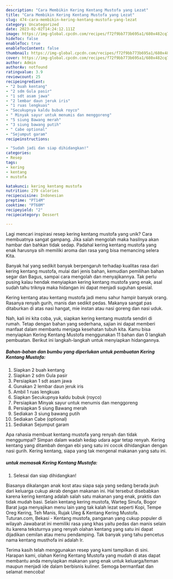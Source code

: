 ```yaml
---
description: "Cara Membikin Kering Kentang Mustofa yang Lezat"
title: "Cara Membikin Kering Kentang Mustofa yang Lezat"
slug: 474-cara-membikin-kering-kentang-mustofa-yang-lezat
category: Uncategorized
date: 2023-02-02T14:24:12.111Z
image: https://img-global.cpcdn.com/recipes/f72f9bb773b695a1/680x482cq70/kering-kentang-mustofa-foto-resep-utama.jpg
hideToc: false
enableToc: true
enableTocContent: false
thumbnail: https://img-global.cpcdn.com/recipes/f72f9bb773b695a1/680x482cq70/kering-kentang-mustofa-foto-resep-utama.jpg
cover: https://img-global.cpcdn.com/recipes/f72f9bb773b695a1/680x482cq70/kering-kentang-mustofa-foto-resep-utama.jpg
author: Admin
authorAv: notfound
ratingvalue: 3.9
reviewcount: 25
recipeingredient:
- "2 buah kentang"
- "2 sdm Gula pasir"
- "1 sdt asam jawa"
- "2 lembar daun jeruk iris"
- "1 ruas lengkuas"
- "Secukupnya kaldu bubuk royco"
- " Minyak sayur untuk menumis dan menggoreng"
- "5 siung Bawang merah"
- "3 siung bawang putih"
- " Cabe optional"
- "Sejumput garam"
recipeinstructions:

- "Sudah jadi dan siap dihidangkan!"
categories:
- Resep
tags:
- kering
- kentang
- mustofa

katakunci: kering kentang mustofa 
nutrition: 279 calories
recipecuisine: Indonesian
preptime: "PT14M"
cooktime: "PT60M"
recipeyield: "2"
recipecategory: Dessert

---
```





Lagi mencari inspirasi resep kering kentang mustofa yang unik? Cara membuatnya sangat gampang. Jika salah mengolah maka hasilnya akan hambar dan bahkan tidak sedap. Padahal kering kentang mustofa yang enak harusnya sih memiliki aroma dan rasa yang bisa memancing selera Kita.





Banyak hal yang sedikit banyak berpengaruh terhadap kualitas rasa dari kering kentang mustofa, mulai dari jenis bahan, kemudian pemilihan bahan segar dan Bagus, sampai cara mengolah dan menyajikannya. Tak perlu pusing kalau hendak menyiapkan kering kentang mustofa yang enak,      asal sudah tahu triknya maka hidangan ini dapat menjadi suguhan spesial.














Kering kentang atau kentang mustofa jadi menu sahur hampir banyak orang. Rasanya renyah gurih, manis dan sedikit pedas. Makanya sangat pas ditaburkan di atas nasi hangat, mie instan atau nasi goreng dan nasi uduk.






Nah, kali ini kita coba, yuk, siapkan kering kentang mustofa sendiri di rumah. Tetap dengan bahan yang sederhana, sajian ini dapat memberi manfaat dalam membantu menjaga kesehatan tubuh kita. Kamu bisa menyiapkan Kering Kentang Mustofa menggunakan 11 bahan dan 0 langkah pembuatan. Berikut ini langkah-langkah untuk menyiapkan hidangannya.

<!--inarticleads1-->

##### Bahan-bahan dan bumbu yang diperlukan untuk pembuatan Kering Kentang Mustofa:

1. Siapkan 2 buah kentang
1. Siapkan 2 sdm Gula pasir
1. Persiapkan 1 sdt asam jawa
1. Gunakan 2 lembar daun jeruk iris
1. Ambil 1 ruas lengkuas
1. Siapkan Secukupnya kaldu bubuk (royco)
1. Persiapkan  Minyak sayur untuk menumis dan menggoreng
1. Persiapkan 5 siung Bawang merah
1. Sediakan 3 siung bawang putih
1. Sediakan  Cabe (optional)
1. Sediakan Sejumput garam


Apa rahasia membuat kentang mustofa yang renyah dan tidak menggumpal? Simpan dalam wadah kedap udara agar tetap renyah. Kering kentang yang ditambah dengan ebi yang satu ini cocok dihidangkan dengan nasi gurih. Kering kentang, siapa yang tak mengenal makanan yang satu ini. 

<!--inarticleads2-->

#####  untuk memasak Kering Kentang Mustofa:


1. Selesai dan siap dihidangkan!

Biasanya dikalangan anak kost atau siapa saja yang sedang berada jauh dari keluarga cukup akrab dengan makanan ini. Hal tersebut disebabkan karena kering kentang adalah salah satu makanan yang enak, praktis dan tidak mudah basi. Selain kentang kering mustofa, Warteg Sinufa, Bogor Barat juga menyajikan menu lain yang tak kalah lezat seperti Kopi, Tempe Oreg Kering, Teh Manis, Rujak Uleg &amp; Kentang Kering Mustofa. Tuturan.com, Bekasi - Kentang mustofa, panganan yang cukup populer di wilayah Jawabarat ini memiliki rasa yang khas yaitu pedas dan manis selain itu karena teksturnya yang renyah olahan kentang yang satu ini dapat dijadikan cemilan atau menu pendamping. Tak banyak yang tahu pencetus nama kentang musthofa ini adalah Ir. 

Terima kasih telah menggunakan resep yang kami tampilkan di sini. Harapan kami, olahan Kering Kentang Mustofa yang mudah di atas dapat membantu anda menyiapkan makanan yang enak untuk keluarga/teman maupun menjadi ide dalam berbisnis kuliner. Semoga bermanfaat dan selamat mencoba!
